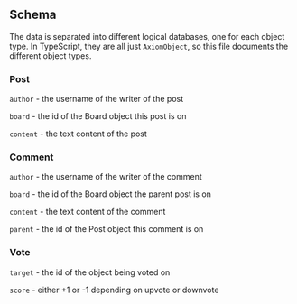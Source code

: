 ## Schema

The data is separated into different logical databases, one for each object type. In TypeScript, they are all just `AxiomObject`, so this file
documents the different object types.

### Post

`author` - the username of the writer of the post

`board` - the id of the Board object this post is on

`content` - the text content of the post

### Comment

`author` - the username of the writer of the comment

`board` - the id of the Board object the parent post is on

`content` - the text content of the comment

`parent` - the id of the Post object this comment is on

### Vote

`target` - the id of the object being voted on

`score` - either +1 or -1 depending on upvote or downvote
